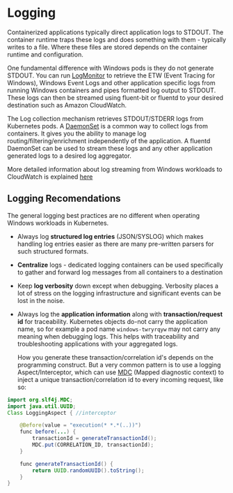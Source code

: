 # Logging

Containerized applications typically direct application logs to STDOUT. The container runtime traps these logs and does something with them - typically writes to a file. Where these files are stored depends on the container runtime and configuration. 

One fundamental difference with Windows pods is they do not generate STDOUT. You can run [LogMonitor](https://github.com/microsoft/windows-container-tools/tree/master/LogMonitor) to retrieve the ETW (Event Tracing for Windows), Windows Event Logs and other application specific logs from running Windows containers and pipes formatted log output to STDOUT. These logs can then be streamed using fluent-bit or fluentd to your desired destination such as Amazon CloudWatch.

The Log collection mechanism retrieves STDOUT/STDERR logs from Kubernetes pods. A [DaemonSet](https://kubernetes.io/docs/concepts/workloads/controllers/daemonset/) is a common way to collect logs from containers. It gives you the ability to manage log routing/filtering/enrichment independently of the application. A fluentd DaemonSet can be used to stream these logs and any other application generated logs to a desired log aggregator.

More detailed information about log streaming from Windows workloads to CloudWatch is explained [here](https://aws.amazon.com/blogs/containers/streaming-logs-from-amazon-eks-windows-pods-to-amazon-cloudwatch-logs-using-fluentd/) 

## Logging Recomendations

The general logging best practices are no different when operating Windows workloads in Kubernetes. 

* Always log **structured log entries** (JSON/SYSLOG) which makes handling log entries easier as there are many pre-written parsers for such structured formats.
* **Centralize** logs - dedicated logging containers can be used specifically to gather and forward log messages from all containers to a destination
* Keep **log verbosity** down except when debugging. Verbosity places a lot of stress on the logging infrastructure and significant events can be lost in the noise.
* Always log the **application information** along with **transaction/request id** for traceability. Kubernetes objects do-not carry the application name, so for example a pod name `windows-twryrqyw` may not carry any meaning when debugging logs. This helps with traceability and troubleshooting applications with your aggregated logs.

    How you generate these transaction/correlation id's depends on the programming construct. But a very common pattern is to use a logging Aspect/Interceptor, which can use [MDC](https://logging.apache.org/log4j/1.2/apidocs/org/apache/log4j/MDC.html) (Mapped diagnostic context) to inject a unique transaction/correlation id to every incoming request, like so: 

```java   
import org.slf4j.MDC;
import java.util.UUID;
Class LoggingAspect { //interceptor

    @Before(value = "execution(* *.*(..))")
    func before(...) {
        transactionId = generateTransactionId();
        MDC.put(CORRELATION_ID, transactionId);
    }

    func generateTransactionId() {
        return UUID.randomUUID().toString();
    }
}
```
